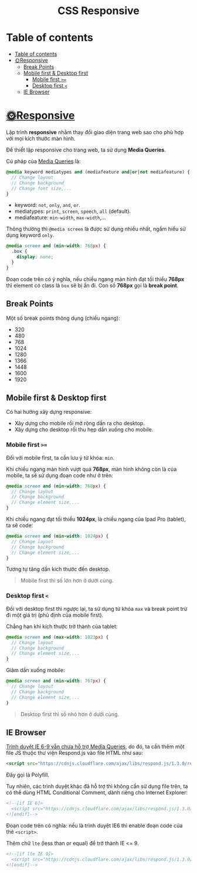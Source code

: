 <link rel='stylesheet' href='../main.css'>

<div class="title"> 
    <center><h1 class="bigtitle">CSS Responsive</h1></center>
</div>

# Table of contents

- [Table of contents](#table-of-contents)
- [🌞Responsive](#responsive)
  - [Break Points](#break-points)
  - [Mobile first & Desktop first](#mobile-first--desktop-first)
    - [Mobile first `>=`](#mobile-first-)
    - [Desktop first `<`](#desktop-first-)
  - [IE Browser](#ie-browser)

# [🌞Responsive](https://www.w3schools.com/css/css_rwd_mediaqueries.asp)

Lập trình **responsive** nhằm thay đổi giao diện trang web sao cho phù hợp với mọi kích thước màn hình.

Để thiết lập responsive cho trang web, ta sử dụng **Media Queries**.

Cú pháp của [Media Queries](https://www.w3schools.com/cssref/css3_pr_mediaquery.asp) là:

```scss
@media keyword mediatypes and (mediafeature and|or|not mediafeature) {
  // Change layout
  // Change background
  // Change font size,...
}
```

- keyword: `not`, `only`, `and`, `or`.
- mediatypes: `print`, `screen`, `speech`, `all` (default).
- mediafeature: `min-width`, `max-width`,...

Thông thường thì `@media screen` là được sử dụng nhiều nhất, ngầm hiểu sử dụng keyword `only`.

```css
@media screen and (min-width: 768px) {
  .box {
    display: none;
  }
}
```

Đoạn code trên có ý nghĩa, nếu chiều ngang màn hình đạt tối thiểu **768px** thì element có class là `box` sẽ bị ẩn đi. Con số **768px** gọi là **break point**.

## Break Points

Một số break points thông dụng (chiều ngang):

- 320
- 480
- 768
- 1024
- 1280
- 1366
- 1448
- 1600
- 1920

## Mobile first & Desktop first

Có hai hướng xây dựng responsive:

- Xây dựng cho mobile rồi mở rộng dần ra cho desktop.
- Xây dựng cho desktop rồi thu hẹp dần xuống cho mobile.

### Mobile first `>=`

Đối với mobile first, ta cần lưu ý từ khóa: `min`.

Khi chiều ngang màn hình vượt quá **768px**, màn hình không còn là của mobile, ta sẽ sử dụng đoạn code như ở trên:

```scss
@media screen and (min-width: 768px) {
  // Change layout
  // Change background
  // Change element size,...
}
```

Khi chiều ngang đạt tối thiểu **1024px**, là chiều ngang của Ipad Pro (tablet), ta sẽ code:

```scss
@media screen and (min-width: 1024px) {
  // Change layout
  // Change background
  // Change element size,...
}
```

Tương tự tăng dần kích thước đến desktop.

> Mobile first thì số lớn hơn ở dưới cùng.

### Desktop first `<`

Đối với desktop first thì ngược lại, ta sử dụng từ khóa `max` và break point trừ đi một giá trị (phủ định của mobile first).

Chẳng hạn khi kích thước trở thành của tablet:

```scss
@media screen and (max-width: 1023px) {
  // Change layout
  // Change background
  // Change element size,...
}
```

Giảm dần xuống mobile:

```scss
@media screen and (min-width: 767px) {
  // Change layout
  // Change background
  // Change element size,...
}
```

> Desktop first thì số nhỏ hơn ở dưới cùng.

## IE Browser

[Trình duyệt IE 6-9 vẫn chưa hỗ trợ Media Queries](https://caniuse.com/css-mediaqueries), do đó, ta cần thêm một file JS thuộc thư viện Respond.js vào file HTML như sau:

```html
<script src="https://cdnjs.cloudflare.com/ajax/libs/respond.js/1.3.0/respond.min.js"></script>
```

Đây gọi là Polyfill.

Tuy nhiên, các trình duyệt khác đã hỗ trợ thì không cần sử dụng file trên, ta có thể dùng HTML Conditional Comment, dành riêng cho Internet Explorer:

```html
<!--[if IE 6]>
  <script src="https://cdnjs.cloudflare.com/ajax/libs/respond.js/1.3.0/respond.min.js"></script>
<![endif]-->
```

Đoạn code trên có nghĩa: nếu là trình duyệt IE6 thì enable đoạn code của thẻ `<script>`.

Thêm chữ `lte` (less than or equal) để trở thành IE <= 9.

```html
<!--[if lte IE 9]>
  <script src="https://cdnjs.cloudflare.com/ajax/libs/respond.js/1.3.0/respond.min.js"></script>
<![endif]-->
```
